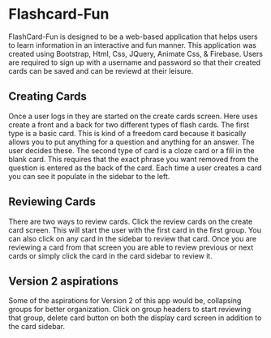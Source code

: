 # Flashcard-Fun

FlashCard-Fun is designed to be a web-based application that helps users to learn information in an interactive and fun manner.  This application was created using Bootstrap, Html, Css, JQuery, Animate Css, & Firebase.
Users are required to sign up with a username and password so that their created cards can be saved and can be reviewd at their leisure.

## Creating Cards

Once a user logs in they are started on the create cards screen.  Here uses create  a front and a back for two different types of flash cards.  The first type is a basic card. This is kind of a freedom card because it basically allows you to put anything for a question and anything for an answer. The user decides these. The second type of card is a cloze card or a fill in the blank card.  This requires that the exact phrase you want removed from the question is entered as the back of the card.  Each time a user creates a card you can see it populate in the sidebar to the left.

## Reviewing Cards

There are two ways to review cards.  Click the review cards on the create card screen.  This will start the user with the first card in the first group.  You can also click on any card in the sidebar to review that card.  Once you are reviewing a card from that screen you are able to review previous or next cards or simply click the card in the card sidebar to review it.


## Version 2 aspirations
Some of the aspirations for Version 2 of this app would be, collapsing groups for better organization.  Click on group headers to start reviewing that group, delete card button on both the display card screen in addition to the card sidebar.
